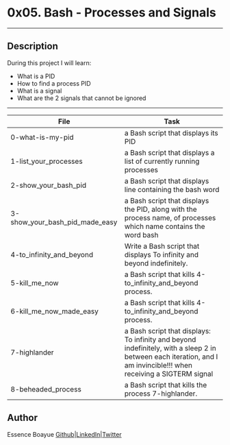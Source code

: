 # 0x05. Bash - Processes and Signals
---
## Description

During this project I will learn:
- What is a PID
- How to find a process PID
- What is a signal
- What are the 2 signals that cannot be ignored
---
File|Task
---|---
0-what-is-my-pid | a Bash script that displays its PID
1-list_your_processes | a Bash script that displays a list of currently running processes
2-show_your_bash_pid | a Bash script that displays line containing the bash word
3-show_your_bash_pid_made_easy | a Bash script that displays the PID, along with the process name, of processes which name contains the word bash
4-to_infinity_and_beyond | Write a Bash script that displays To infinity and beyond indefinitely.
5-kill_me_now | a Bash script that kills 4-to_infinity_and_beyond process.
6-kill_me_now_made_easy| a Bash script that kills 4-to_infinity_and_beyond process.
7-highlander | a Bash script that displays: To infinity and beyond indefinitely, with a sleep 2 in between each iteration, and I am invincible!!! when receiving a SIGTERM signal
8-beheaded_process | a Bash script that kills the process 7-highlander.

## Author
Essence Boayue [Github](https://github.com/eboayue)|[LinkedIn](https://www.linkedin.com/in/essenceboayue/)|[Twitter](https://twitter.com/girlsaregeeks2)
